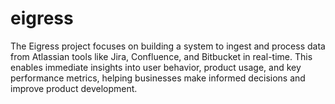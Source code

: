# eigress

The Eigress project focuses on building a system to ingest and process data from Atlassian tools like Jira, Confluence, and Bitbucket in real-time. This enables immediate insights into user behavior, product usage, and key performance metrics, helping businesses make informed decisions and improve product development.
